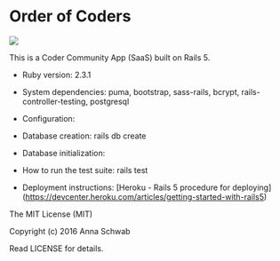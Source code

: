 # Order of Coders

<a href="https://codeclimate.com/github/cloverharvest/coder_order_saas"><img src="https://codeclimate.com/github/cloverharvest/coder_order_saas/badges/gpa.svg" /></a>

This is a Coder Community App (SaaS) built on Rails 5.

* Ruby version: 2.3.1

* System dependencies: puma, bootstrap, sass-rails, bcrypt, rails-controller-testing, postgresql

* Configuration:

* Database creation: rails db create

* Database initialization:

* How to run the test suite: rails test

* Deployment instructions: [Heroku - Rails 5 procedure for deploying] (https://devcenter.heroku.com/articles/getting-started-with-rails5)

The MIT License (MIT)

Copyright (c) 2016 Anna Schwab

Read LICENSE for details.
